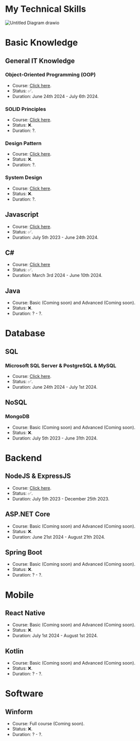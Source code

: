 # My Technical Skills

![Untitled Diagram drawio](https://github.com/homanhquan1812/Technical-Skills/assets/130955957/d581b7da-3794-4cbb-b49d-5ddc7aeb25e2)


# Basic Knowledge
## General IT Knowledge
### Object-Oriented Programming (OOP)
* Course: [Click here](https://github.com/homanhquan1812/OOP).
* Status: :white_check_mark:.
* Duration: June 24th 2024 - July 6th 2024. 
### SOLID Principles
* Course: [Click here](https://github.com/homanhquan1812/SOLID-Principles).
* Status: :x:.
* Duration: ?. 
### Design Pattern
* Course: [Click here](https://github.com/homanhquan1812/Design-Pattern).
* Status: :x:.
* Duration: ?. 
### System Design
* Course: [Click here](https://github.com/homanhquan1812/System-Design).
* Status: :x:.
* Duration: ?. 

## Javascript
* Course: [Click here](https://github.com/homanhquan1812/Javascript).
* Status: :white_check_mark:.
* Duration: July 5th 2023 - June 24th 2024. 
## C# 
* Course: [Click here](https://github.com/homanhquan1812/C_Sharp)
* Status: :white_check_mark:.
* Duration: March 3rd 2024 - June 10th 2024. 
## Java
* Course: Basic (Coming soon) and Advanced (Coming soon).
* Status: :x:.
* Duration: ? - ?.
# Database
## SQL
### Microsoft SQL Server & PostgreSQL & MySQL
* Course: [Click here](https://github.com/homanhquan1812/SQL).
* Status: :white_check_mark:.
* Duration: June 24th 2024 - July 1st 2024.
## NoSQL
### MongoDB
* Course: Basic (Coming soon) and Advanced (Coming soon).
* Status: :x:.
* Duration: July 5th 2023 - June 31th 2024. 
# Backend
## NodeJS & ExpressJS	
* Course: [Click here](https://github.com/homanhquan1812/ExpressJS).
* Status: :white_check_mark:.
* Duration: July 5th 2023 - December 25th 2023.
## ASP.NET Core
* Course: Basic (Coming soon) and Advanced (Coming soon).
* Status: :x:.
* Duration: June 21st 2024 - August 21th 2024. 
## Spring Boot
* Course: Basic (Coming soon) and Advanced (Coming soon).
* Status: :x:.
* Duration: ? - ?. 
# Mobile
## React Native
* Course: Basic (Coming soon) and Advanced (Coming soon).
* Status: :x:.
* Duration: July 1st 2024 - August 1st 2024. 
## Kotlin
* Course: Basic (Coming soon) and Advanced (Coming soon).
* Status: :x:.
* Duration: ? - ?. 
# Software
## Winform
* Course: Full course (Coming soon).
* Status: :x:.
* Duration: ? - ?. 

